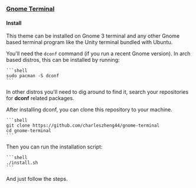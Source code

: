 ### [Gnome Terminal](https://wiki.gnome.org/Apps/Terminal)

#### Install

This theme can be installed on Gnome 3 terminal and any other Gnome based terminal program like the Unity terminal bundled with Ubuntu.

You'll need the `dconf` command (if you run a recent Gnome version). In arch based distros, this can be installed by running:

    ```shell
    sudo pacman -S dconf 
    ```

In other distros you'll need to dig around to find it, search your repositories for __dconf__ related packages.

After installing dconf, you can clone this repository to your machine.
    
    ```shell
    git clone https://github.com/charleszheng44/gnome-terminal
    cd gnome-terminal
    ```

Then you can run the installation script:
    
    ```shell
    ./install.sh
    ```

And just follow the steps.
